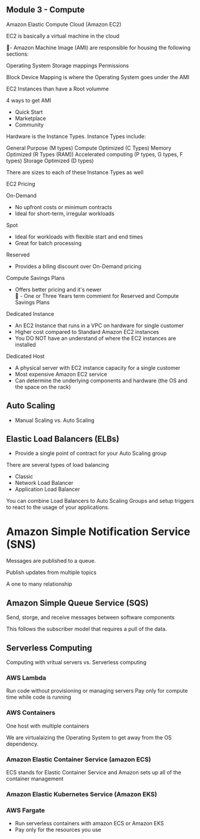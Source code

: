 ## Module 3 - Compute

Amazon Elastic Compute Cloud (Amazon EC2)

EC2 is basically a virtual machine in the cloud

🧪- Amazon Machine Image (AMI) are responsible for housing the following sections:

Operating System
Storage mappings
Permissions

Block Device Mapping is where the Operating System goes under the AMI

EC2 Instances than have a Root volumme 

4 ways to get AMI

- Quick Start
- Marketplace
- Community

Hardware is the Instance Types. Instance Types include:

General Purpose (M types)
Compute Optimized (C Types)
Memory Optimized (R Types (RAM))
Accelerated computing (P types, G types, F types)
Storage Optimized (D types)

There are sizes to each of these Instance Types as well 

EC2 Pricing 

On-Demand

- No upfront costs or minimum contracts
- Ideal for short-term, irregular workloads

Spot 

- Ideal for workloads with flexible start and end times
- Great for batch processing

Reserved 

- Provides a biling discount over On-Demand pricing

Compute Savings Plans 

- Offers better pricing and it's newer  
🧪 - One or Three Years term commient for Reserved and Compute Savings Plans 

Dedicated Instance 

- An EC2 Instance that runs in a VPC on hardware for single customer
- Higher cost compared to Standard Amazon EC2 instances
- You DO NOT have an understand of where the EC2 instances are installed

Dedicated Host 

- A physical server with EC2 instance capacity for a single customer 
- Most expensive Amazon EC2 service
- Can determine the underlying components and hardware (the OS and the space on the rack)

## Auto Scaling

- Manual Scaling vs. Auto Scaling

## Elastic Load Balancers (ELBs)

- Provide a single point of contract for your Auto Scaling group

There are several types of load balancing

- Classic
- Network Load Balancer
- Application Load Balancer

You can combine Load Balancers to Auto Scaling Groups and setup triggers to react to the usage of your applications.

# Amazon Simple Notification Service (SNS)

Messages are published to a queue. 

Publish updates from multiple topics

A one to many relationship

## Amazon Simple Queue Service (SQS)

Send, storge, and receive messages between software components

This follows the subscriber model that requires a pull of the data. 

## Serverless Computing 

Computing with vritual servers vs. Serverless computing 

### AWS Lambda

Run code without provisioning or managing servers
Pay only for compute time while code is running

### AWS Containers 

One host with multiple containers

We are virtualaizing the Operating System to get away from the OS dependency. 

### Amazon Elastic Container Service (amazon ECS)

ECS stands for Elastic Container Service and Amazon sets up all of the container management

### Amazon Elastic Kubernetes Service (Amazon EKS)

### AWS Fargate 

- Run serverless containers with amazon ECS or Amazon EKS
- Pay only for the resources you use

